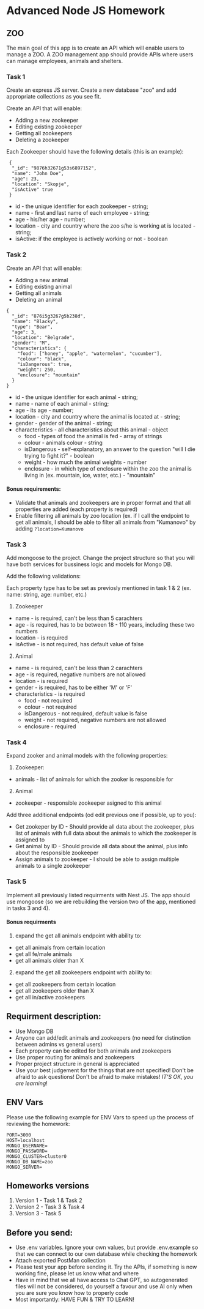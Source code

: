 # Advanced Node JS Homework

## ZOO

The main goal of this app is to create an API which will enable users to manage a ZOO. A ZOO management app should provide APIs where users can manage employees, animals and shelters.

### Task 1
Create an express JS server. Create a new database "zoo" and add appropriate collections as you see fit.

Create an API that will enable:
- Adding a new zookeeper
- Editing existing zookeeper
- Getting all zookeepers
- Deleting a zookeeper

Each Zookeeper should have the following details (this is an example):
```
 {
  "_id": "9876h32671g53s6897152",
  "name": "John Doe",
  "age": 23,
  "location": "Skopje",
  "isActive" true
 }
```

- id - the unique identifier for each zookeeper - string;
- name - first and last name of each employee - string;
- age - his/her age - number;
- location - city and country where the zoo s/he is working at is located  - string;
- isActive: if the employee is actively working or not - boolean

### Task 2

Create an API that will enable:
- Adding a new animal
- Editing existing animal
- Getting all animals
- Deleting an animal

```
{
  "_id": "876i5g3267g5b238d",
  "name": "Blacky",
  "type": "Bear",
  "age": 3,
  "location": "Belgrade",
  "gender": "M",
  "characteristics": {
    "food": ["honey", "apple", "watermelon", "cucumber"],
    "colour": "black",
    "isDangerous": true,
    "weight": 250,
    "enclosure": "mountain"
  }
}
```

- id - the unique identifier for each animal - string;
- name - name of each animal - string;
- age - its age - number;
- location - city and country where the animal is located at - string;
- gender - gender of the animal - string;
- characteristics - all characteristics about this animal - object
  - food - types of food the animal is fed - array of strings 
  - colour - animals colour - string
  - isDangerous - self-explanatory, an answer to the question "will I die trying to fight it?" - boolean
  - weight - how much the animal weights - number
  - enclosure - in which type of enclosure within the zoo the animal is living in (ex. mountain, ice, water, etc.) - "mountain"

#### Bonus requirements:
- Validate that animals and zookeepers are in proper format and that all properties are added (each property is required)
- Enable filtering all animals by zoo location (ex. if I call the endpoint to get all animals, I should be able to filter all animals from "Kumanovo" by adding `?location=Kumanovo`

### Task 3

Add mongoose to the project. Change the project structure so that you will have both services for bussiness logic and models for Mongo DB.

Add the following validations:

Each property type has to be set as previosly mentioned in task 1 & 2 (ex. name: string, age: number, etc.)

1. Zookeeper
- name - is required, can't be less than 5 carachters
- age - is required, has to be between 18 - 110 years, including these two numbers
- location - is required
- isActive - is not required, has default value of false

2. Animal
- name - is required, can't be less than 2 carachters
- age - is required, negative numbers are not allowed
- location - is required
- gender - is required, has to be either 'M' or 'F'
- characteristics - is required
  - food - not required
  - colour - not required
  - isDangerous - not required, default value is false
  - weight - not required, negative numbers are not allowed
  - enclosure - required

### Task 4

Expand zooker and animal models with the following properties:

1. Zookeeper:
- animals - list of animals for which the zooker is responsible for

2. Animal
- zookeeper - responsible zookeeper asigned to this animal

Add three additional endpoints (od edit previous one if possible, up to you):
- Get zookeper by ID - Should provide all data about the zookeeper, plus list of animals with full data about the animals to which the zookeeper is assigned to
- Get animal by ID - Should provide all data about the animal, plus info about the responsible zookeeper
- Assign animals to zookeeper - I should be able to assign multiple animals to a single zookeeper

### Task 5

Implement all previously listed requirments with Nest JS. The app should use mongoose (so we are rebuilding the version two of the app, mentioned in tasks 3 and 4).

#### Bonus requirments
1. expand the get all animals endpoint with ability to:
- get all animals from certain location
- get all fe/male animals
- get all animals older than X

2. expand the get all zookeepers endpoint with ability to:
- get all zookeepers from certain location
- get all zookeepers older than X
- get all in/active zookeepers
  
## Requirment description:
- Use Mongo DB
- Anyone can add/edit animals and zookeepers (no need for distinction between admins vs general users)
- Each property can be edited for both animals and zookeepers
- Use proper routing for animals and zookeepers
- Proper project structure in general is appreciated
- Use your best judgement for the things that are not specified! Don't be afraid to ask questions! Don't be afraid to make mistakes! *IT'S OK, you are learning*!

## ENV Vars
Please use the following example for ENV Vars to speed up the process of reviewing the homework:
```
PORT=3000
HOST=localhost
MONGO_USERNAME=
MONGO_PASSWORD=
MONGO_CLUSTER=cluster0
MONGO_DB_NAME=zoo
MONGO_SERVER=
```

## Homeworks versions
1. Version 1 - Task 1 & Task 2
2. Version 2 - Task 3 & Task 4
3. Version 3 - Task 5

## Before you send:
- Use .env variables. Ignore your own values, but provide .env.example so that we can connect to our own database while checking the homework
- Attach exported PostMan collection
- Please test your app before sending it. Try the APIs, if something is now working fine, please let us know what and where
- Have in mind that we all have access to Chat GPT, so autogenerated files will not be considered, do yourself a favour and use AI only when you are sure you know how to properly code
- Most importantly: HAVE FUN & TRY TO LEARN!
